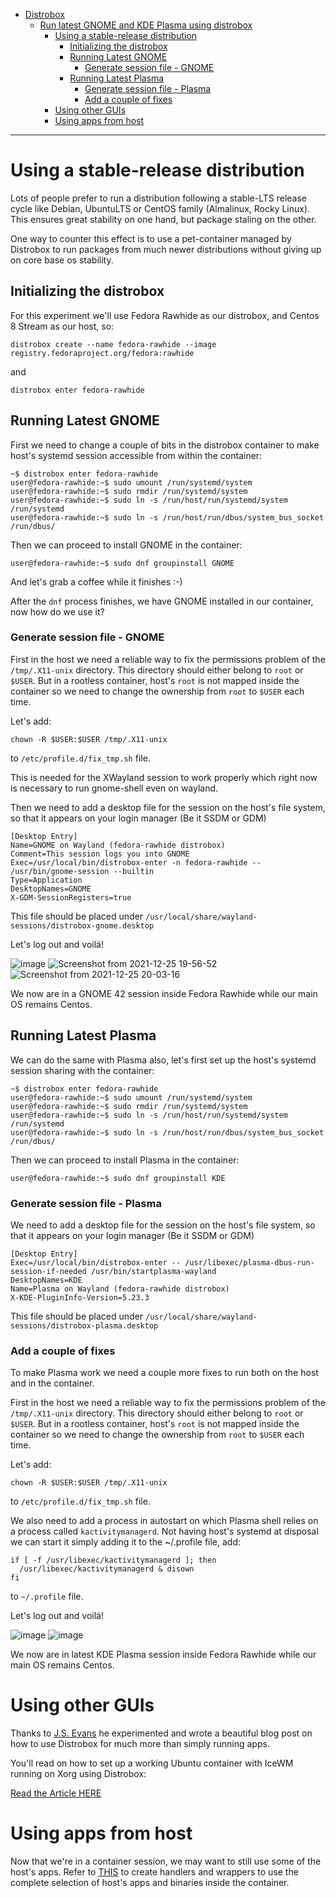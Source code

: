 - [Distrobox](../README.md)
  - [Run latest GNOME and KDE Plasma using distrobox](run_latest_gnome_kde_on_distrobox.md)
    - [Using a stable-release distribution](#using-a-stable-release-distribution)
      - [Initializing the distrobox](#initializing-the-distrobox)
      - [Running Latest GNOME](#running-latest-gnome)
        - [Generate session file - GNOME](#generate-session-file---gnome)
      - [Running Latest Plasma](#running-latest-plasma)
        - [Generate session file - Plasma](#generate-session-file---plasma)
        - [Add a couple of fixes](#add-a-couple-of-fixes)
    - [Using other GUIs](#using-other-guis)
    - [Using apps from host](#using-apps-from-host)

---

# Using a stable-release distribution

Lots of people prefer to run a distribution following a stable-LTS release cycle
like Debian, UbuntuLTS or CentOS family (Almalinux, Rocky Linux).
This ensures great stability on one hand, but package staling on the other.

One way to counter this effect is to use a pet-container managed by Distrobox
to run packages from much newer distributions without giving up on core base os stability.

## Initializing the distrobox

For this experiment we'll use Fedora Rawhide as our distrobox, and Centos 8 Stream
as our host, so:

```shell
distrobox create --name fedora-rawhide --image registry.fedoraproject.org/fedora:rawhide
```

and

```shell
distrobox enter fedora-rawhide
```

## Running Latest GNOME

First we need to change a couple of bits in the distrobox container to make host's
systemd session accessible from within the container:

```shell
~$ distrobox enter fedora-rawhide
user@fedora-rawhide:~$ sudo umount /run/systemd/system
user@fedora-rawhide:~$ sudo rmdir /run/systemd/system
user@fedora-rawhide:~$ sudo ln -s /run/host/run/systemd/system /run/systemd
user@fedora-rawhide:~$ sudo ln -s /run/host/run/dbus/system_bus_socket /run/dbus/
```

Then we can proceed to install GNOME in the container:

```shell
user@fedora-rawhide:~$ sudo dnf groupinstall GNOME
```

And let's grab a coffee while it finishes :-)

After the `dnf` process finishes, we have GNOME installed in our container,
now how do we use it?

### Generate session file - GNOME

First in the host we need a reliable way to fix the permissions problem of the
`/tmp/.X11-unix` directory. This directory should either belong to `root` or
`$USER`. But in a rootless container, host's `root` is not mapped inside the
container so we need to change the ownership from `root` to `$USER` each time.

Let's add:

```shell
chown -R $USER:$USER /tmp/.X11-unix
```

to `/etc/profile.d/fix_tmp.sh` file.

This is needed for the XWayland session to work properly which right now is
necessary to run gnome-shell even on wayland.

Then we need to add a desktop file for the session on the host's file system,
so that it appears on your login manager (Be it SSDM or GDM)

```shell
[Desktop Entry]
Name=GNOME on Wayland (fedora-rawhide distrobox)
Comment=This session logs you into GNOME
Exec=/usr/local/bin/distrobox-enter -n fedora-rawhide -- /usr/bin/gnome-session --builtin
Type=Application
DesktopNames=GNOME
X-GDM-SessionRegisters=true
```

This file should be placed under `/usr/local/share/wayland-sessions/distrobox-gnome.desktop`

Let's log out and voilá!

![image](https://user-images.githubusercontent.com/598882/148703229-82905d23-f3d0-41bc-a048-d12cdf8066d0.png)
![Screenshot from 2021-12-25 19-56-52](https://user-images.githubusercontent.com/598882/147391814-cb49e7b8-64bc-4975-a8d1-93f6fb23f28b.png)
![Screenshot from 2021-12-25 20-03-16](https://user-images.githubusercontent.com/598882/147391867-ca29576b-8fb9-448c-a181-579482fb448d.png)

We now are in a GNOME 42 session inside Fedora Rawhide while our main OS remains
Centos.

## Running Latest Plasma

We can do the same with Plasma also, let's first set up the host's systemd session
sharing with the container:

```shell
~$ distrobox enter fedora-rawhide
user@fedora-rawhide:~$ sudo umount /run/systemd/system
user@fedora-rawhide:~$ sudo rmdir /run/systemd/system
user@fedora-rawhide:~$ sudo ln -s /run/host/run/systemd/system /run/systemd
user@fedora-rawhide:~$ sudo ln -s /run/host/run/dbus/system_bus_socket /run/dbus/
```

Then we can proceed to install Plasma in the container:

```shell
user@fedora-rawhide:~$ sudo dnf groupinstall KDE
```

### Generate session file - Plasma

We need to add a desktop file for the session on the host's file system,
so that it appears on your login manager (Be it SSDM or GDM)

```shell
[Desktop Entry]
Exec=/usr/local/bin/distrobox-enter -- /usr/libexec/plasma-dbus-run-session-if-needed /usr/bin/startplasma-wayland
DesktopNames=KDE
Name=Plasma on Wayland (fedora-rawhide distrobox)
X-KDE-PluginInfo-Version=5.23.3
```

This file should be placed under `/usr/local/share/wayland-sessions/distrobox-plasma.desktop`

### Add a couple of fixes

To make Plasma work we need a couple more fixes to run both on the host and in the container.

First in the host we need a reliable way to fix the permissions problem of the
`/tmp/.X11-unix` directory. This directory should either belong to `root` or
`$USER`. But in a rootless container, host's `root` is not mapped inside the
container so we need to change the ownership from `root` to `$USER` each time.

Let's add:

```shell
chown -R $USER:$USER /tmp/.X11-unix
```

to `/etc/profile.d/fix_tmp.sh` file.

We also need to add a process in autostart on which Plasma shell relies on a
process called `kactivitymanagerd`. Not having host's systemd at disposal we
can start it simply adding it to the ~/.profile file, add:

```shell
if [ -f /usr/libexec/kactivitymanagerd ]; then
  /usr/libexec/kactivitymanagerd & disown
fi
```

to `~/.profile` file.

Let's log out and voilá!

![image](https://user-images.githubusercontent.com/598882/148704789-3d799a85-51cc-4de7-9ee3-f54add4949bc.png)
![image](https://user-images.githubusercontent.com/598882/148705044-7271af0c-0675-42f8-9f45-ad20ec53deca.png)

We now are in latest KDE Plasma session inside Fedora Rawhide while our main OS remains
Centos.

# Using other GUIs

Thanks to [J.S. Evans](https://twitter.com/usenetnerd) he experimented and wrote a beautiful blog post
on how to use Distrobox for much more than simply running apps.

You'll read on how to set up a working Ubuntu container with IceWM running on Xorg using Distrobox:

[Read the Article HERE](https://cloudyday.tech.blog/2022/05/14/distrobox-is-awesome/)

# Using apps from host

Now that we're in a container session, we may want to still use some of the host's
apps. Refer to [THIS](execute_commands_on_host.md) to create handlers and wrappers
to use the complete selection of host's apps and binaries inside the container.
